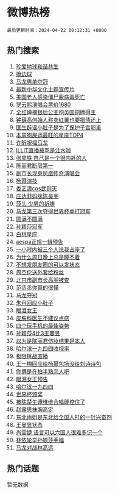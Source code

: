 # 微博热榜

`最后更新时间：2024-04-22 00:12:31 +0800`

## 热门搜索

1. [珍爱地球和谐共生](https://m.weibo.cn/search?containerid=100103type%3D1%26t%3D10%26q%3D%23%E7%8F%8D%E7%88%B1%E5%9C%B0%E7%90%83%E5%92%8C%E8%B0%90%E5%85%B1%E7%94%9F%23&stream_entry_id=51&isnewpage=1&extparam=seat%3D1%26q%3D%2523%25E7%258F%258D%25E7%2588%25B1%25E5%259C%25B0%25E7%2590%2583%25E5%2592%258C%25E8%25B0%2590%25E5%2585%25B1%25E7%2594%259F%2523%26c_type%3D51%26dgr%3D0%26cate%3D10103%26pos%3D0%26filter_type%3Drealtimehot%26stream_entry_id%3D51%26display_time%3D1713715950%26pre_seqid%3D171371595025902145153)
1. [擦边球](https://m.weibo.cn/search?containerid=100103type%3D1%26t%3D10%26q%3D%E6%93%A6%E8%BE%B9%E7%90%83&stream_entry_id=31&isnewpage=1&extparam=seat%3D1%26q%3D%25E6%2593%25A6%25E8%25BE%25B9%25E7%2590%2583%26c_type%3D31%26dgr%3D0%26cate%3D5001%26flag%3D2%26filter_type%3Drealtimehot%26stream_entry_id%3D31%26band_rank%3D1%26pos%3D0%26realpos%3D1%26lcate%3D5001%26display_time%3D1713715950%26pre_seqid%3D171371595025902145153)
1. [马龙男单夺冠](https://m.weibo.cn/search?containerid=100103type%3D1%26t%3D10%26q%3D%E9%A9%AC%E9%BE%99%E7%94%B7%E5%8D%95%E5%A4%BA%E5%86%A0&stream_entry_id=31&isnewpage=1&extparam=seat%3D1%26q%3D%25E9%25A9%25AC%25E9%25BE%2599%25E7%2594%25B7%25E5%258D%2595%25E5%25A4%25BA%25E5%2586%25A0%26c_type%3D31%26dgr%3D0%26cate%3D5001%26flag%3D16%26filter_type%3Drealtimehot%26stream_entry_id%3D31%26band_rank%3D2%26pos%3D1%26realpos%3D2%26lcate%3D5001%26display_time%3D1713715950%26pre_seqid%3D171371595025902145153)
1. [最新中华文化主题宣传片](https://m.weibo.cn/search?containerid=100103type%3D1%26t%3D10%26q%3D%23%E6%9C%80%E6%96%B0%E4%B8%AD%E5%8D%8E%E6%96%87%E5%8C%96%E4%B8%BB%E9%A2%98%E5%AE%A3%E4%BC%A0%E7%89%87%23&stream_entry_id=31&isnewpage=1&extparam=seat%3D1%26q%3D%2523%25E6%259C%2580%25E6%2596%25B0%25E4%25B8%25AD%25E5%258D%258E%25E6%2596%2587%25E5%258C%2596%25E4%25B8%25BB%25E9%25A2%2598%25E5%25AE%25A3%25E4%25BC%25A0%25E7%2589%2587%2523%26c_type%3D31%26dgr%3D0%26cate%3D5001%26flag%3D0%26filter_type%3Drealtimehot%26stream_entry_id%3D31%26band_rank%3D3%26pos%3D2%26realpos%3D3%26lcate%3D5001%26display_time%3D1713715950%26pre_seqid%3D171371595025902145153)
1. [美国老人感染僵尸鹿病毒死亡](https://m.weibo.cn/search?containerid=100103type%3D1%26t%3D10%26q%3D%23%E7%BE%8E%E5%9B%BD%E8%80%81%E4%BA%BA%E6%84%9F%E6%9F%93%E5%83%B5%E5%B0%B8%E9%B9%BF%E7%97%85%E6%AF%92%E6%AD%BB%E4%BA%A1%23&stream_entry_id=31&isnewpage=1&extparam=seat%3D1%26q%3D%2523%25E7%25BE%258E%25E5%259B%25BD%25E8%2580%2581%25E4%25BA%25BA%25E6%2584%259F%25E6%259F%2593%25E5%2583%25B5%25E5%25B0%25B8%25E9%25B9%25BF%25E7%2597%2585%25E6%25AF%2592%25E6%25AD%25BB%25E4%25BA%25A1%2523%26c_type%3D31%26dgr%3D0%26cate%3D5001%26flag%3D2%26filter_type%3Drealtimehot%26stream_entry_id%3D31%26band_rank%3D4%26pos%3D3%26realpos%3D4%26lcate%3D5001%26display_time%3D1713715950%26pre_seqid%3D171371595025902145153)
1. [罗云熙演唱会票价1680](https://m.weibo.cn/search?containerid=100103type%3D1%26t%3D10%26q%3D%23%E7%BD%97%E4%BA%91%E7%86%99%E6%BC%94%E5%94%B1%E4%BC%9A%E7%A5%A8%E4%BB%B71680%23&stream_entry_id=31&isnewpage=1&extparam=seat%3D1%26q%3D%2523%25E7%25BD%2597%25E4%25BA%2591%25E7%2586%2599%25E6%25BC%2594%25E5%2594%25B1%25E4%25BC%259A%25E7%25A5%25A8%25E4%25BB%25B71680%2523%26c_type%3D31%26dgr%3D0%26cate%3D5001%26flag%3D2%26filter_type%3Drealtimehot%26stream_entry_id%3D31%26band_rank%3D5%26pos%3D4%26realpos%3D5%26lcate%3D5001%26display_time%3D1713715950%26pre_seqid%3D171371595025902145153)
1. [全红婵摘银后公主抱英国铜牌得主](https://m.weibo.cn/search?containerid=100103type%3D1%26t%3D10%26q%3D%23%E5%85%A8%E7%BA%A2%E5%A9%B5%E6%91%98%E9%93%B6%E5%90%8E%E5%85%AC%E4%B8%BB%E6%8A%B1%E8%8B%B1%E5%9B%BD%E9%93%9C%E7%89%8C%E5%BE%97%E4%B8%BB%23&stream_entry_id=31&isnewpage=1&extparam=seat%3D1%26q%3D%2523%25E5%2585%25A8%25E7%25BA%25A2%25E5%25A9%25B5%25E6%2591%2598%25E9%2593%25B6%25E5%2590%258E%25E5%2585%25AC%25E4%25B8%25BB%25E6%258A%25B1%25E8%258B%25B1%25E5%259B%25BD%25E9%2593%259C%25E7%2589%258C%25E5%25BE%2597%25E4%25B8%25BB%2523%26c_type%3D31%26dgr%3D0%26cate%3D5001%26flag%3D32768%26filter_type%3Drealtimehot%26stream_entry_id%3D31%26band_rank%3D6%26pos%3D5%26realpos%3D6%26lcate%3D5001%26display_time%3D1713715950%26pre_seqid%3D171371595025902145153)
1. [钟薛高创始人称卖红薯也要把债还上](https://m.weibo.cn/search?containerid=100103type%3D1%26t%3D10%26q%3D%23%E9%92%9F%E8%96%9B%E9%AB%98%E5%88%9B%E5%A7%8B%E4%BA%BA%E7%A7%B0%E5%8D%96%E7%BA%A2%E8%96%AF%E4%B9%9F%E8%A6%81%E6%8A%8A%E5%80%BA%E8%BF%98%E4%B8%8A%23&stream_entry_id=31&isnewpage=1&extparam=seat%3D1%26q%3D%2523%25E9%2592%259F%25E8%2596%259B%25E9%25AB%2598%25E5%2588%259B%25E5%25A7%258B%25E4%25BA%25BA%25E7%25A7%25B0%25E5%258D%2596%25E7%25BA%25A2%25E8%2596%25AF%25E4%25B9%259F%25E8%25A6%2581%25E6%258A%258A%25E5%2580%25BA%25E8%25BF%2598%25E4%25B8%258A%2523%26c_type%3D31%26dgr%3D0%26cate%3D5001%26flag%3D2%26filter_type%3Drealtimehot%26stream_entry_id%3D31%26band_rank%3D7%26pos%3D6%26realpos%3D7%26lcate%3D5001%26display_time%3D1713715950%26pre_seqid%3D171371595025902145153)
1. [医生辟谣小肚子是为了保护子宫卵巢](https://m.weibo.cn/search?containerid=100103type%3D1%26t%3D10%26q%3D%23%E5%8C%BB%E7%94%9F%E8%BE%9F%E8%B0%A3%E5%B0%8F%E8%82%9A%E5%AD%90%E6%98%AF%E4%B8%BA%E4%BA%86%E4%BF%9D%E6%8A%A4%E5%AD%90%E5%AE%AB%E5%8D%B5%E5%B7%A2%23&stream_entry_id=31&isnewpage=1&extparam=seat%3D1%26q%3D%2523%25E5%258C%25BB%25E7%2594%259F%25E8%25BE%259F%25E8%25B0%25A3%25E5%25B0%258F%25E8%2582%259A%25E5%25AD%2590%25E6%2598%25AF%25E4%25B8%25BA%25E4%25BA%2586%25E4%25BF%259D%25E6%258A%25A4%25E5%25AD%2590%25E5%25AE%25AB%25E5%258D%25B5%25E5%25B7%25A2%2523%26c_type%3D31%26dgr%3D0%26cate%3D5001%26flag%3D2%26filter_type%3Drealtimehot%26stream_entry_id%3D31%26band_rank%3D8%26pos%3D7%26realpos%3D8%26lcate%3D5001%26display_time%3D1713715950%26pre_seqid%3D171371595025902145153)
1. [本周狗屎运最旺的星座TOP4](https://m.weibo.cn/search?containerid=100103type%3D1%26t%3D10%26q%3D%E6%9C%AC%E5%91%A8%E7%8B%97%E5%B1%8E%E8%BF%90%E6%9C%80%E6%97%BA%E7%9A%84%E6%98%9F%E5%BA%A7TOP4&stream_entry_id=31&isnewpage=1&extparam=seat%3D1%26q%3D%25E6%259C%25AC%25E5%2591%25A8%25E7%258B%2597%25E5%25B1%258E%25E8%25BF%2590%25E6%259C%2580%25E6%2597%25BA%25E7%259A%2584%25E6%2598%259F%25E5%25BA%25A7TOP4%26c_type%3D31%26dgr%3D0%26cate%3D5001%26flag%3D1%26filter_type%3Drealtimehot%26stream_entry_id%3D31%26band_rank%3D9%26pos%3D8%26realpos%3D9%26lcate%3D5001%26display_time%3D1713715950%26pre_seqid%3D171371595025902145153)
1. [许昕祝福马龙](https://m.weibo.cn/search?containerid=100103type%3D1%26t%3D10%26q%3D%E8%AE%B8%E6%98%95%E7%A5%9D%E7%A6%8F%E9%A9%AC%E9%BE%99&stream_entry_id=31&isnewpage=1&extparam=seat%3D1%26q%3D%25E8%25AE%25B8%25E6%2598%2595%25E7%25A5%259D%25E7%25A6%258F%25E9%25A9%25AC%25E9%25BE%2599%26c_type%3D31%26dgr%3D0%26cate%3D5001%26flag%3D1%26filter_type%3Drealtimehot%26stream_entry_id%3D31%26band_rank%3D10%26pos%3D9%26realpos%3D10%26lcate%3D5001%26display_time%3D1713715950%26pre_seqid%3D171371595025902145153)
1. [ILLIT直播被骂是注水咖](https://m.weibo.cn/search?containerid=100103type%3D1%26t%3D10%26q%3D%23ILLIT%E7%9B%B4%E6%92%AD%E8%A2%AB%E9%AA%82%E6%98%AF%E6%B3%A8%E6%B0%B4%E5%92%96%23&stream_entry_id=31&isnewpage=1&extparam=seat%3D1%26q%3D%2523ILLIT%25E7%259B%25B4%25E6%2592%25AD%25E8%25A2%25AB%25E9%25AA%2582%25E6%2598%25AF%25E6%25B3%25A8%25E6%25B0%25B4%25E5%2592%2596%2523%26c_type%3D31%26dgr%3D0%26cate%3D5001%26flag%3D1%26filter_type%3Drealtimehot%26stream_entry_id%3D31%26band_rank%3D11%26pos%3D10%26realpos%3D11%26lcate%3D5001%26display_time%3D1713715950%26pre_seqid%3D171371595025902145153)
1. [张拿铁 自己是一个很内耗的人](https://m.weibo.cn/search?containerid=100103type%3D1%26t%3D10%26q%3D%E5%BC%A0%E6%8B%BF%E9%93%81+%E8%87%AA%E5%B7%B1%E6%98%AF%E4%B8%80%E4%B8%AA%E5%BE%88%E5%86%85%E8%80%97%E7%9A%84%E4%BA%BA&stream_entry_id=31&isnewpage=1&extparam=seat%3D1%26q%3D%25E5%25BC%25A0%25E6%258B%25BF%25E9%2593%2581%2520%25E8%2587%25AA%25E5%25B7%25B1%25E6%2598%25AF%25E4%25B8%2580%25E4%25B8%25AA%25E5%25BE%2588%25E5%2586%2585%25E8%2580%2597%25E7%259A%2584%25E4%25BA%25BA%26c_type%3D31%26dgr%3D0%26cate%3D5001%26flag%3D2%26filter_type%3Drealtimehot%26stream_entry_id%3D31%26band_rank%3D12%26pos%3D11%26realpos%3D12%26lcate%3D5001%26display_time%3D1713715950%26pre_seqid%3D171371595025902145153)
1. [陈丽君断层第一](https://m.weibo.cn/search?containerid=100103type%3D1%26t%3D10%26q%3D%23%E9%99%88%E4%B8%BD%E5%90%9B%E6%96%AD%E5%B1%82%E7%AC%AC%E4%B8%80%23&stream_entry_id=31&isnewpage=1&extparam=seat%3D1%26q%3D%2523%25E9%2599%2588%25E4%25B8%25BD%25E5%2590%259B%25E6%2596%25AD%25E5%25B1%2582%25E7%25AC%25AC%25E4%25B8%2580%2523%26c_type%3D31%26dgr%3D0%26cate%3D5001%26flag%3D2%26filter_type%3Drealtimehot%26stream_entry_id%3D31%26band_rank%3D13%26pos%3D12%26realpos%3D13%26lcate%3D5001%26display_time%3D1713715950%26pre_seqid%3D171371595025902145153)
1. [副市长现身凤凰传奇演唱会](https://m.weibo.cn/search?containerid=100103type%3D1%26t%3D10%26q%3D%23%E5%89%AF%E5%B8%82%E9%95%BF%E7%8E%B0%E8%BA%AB%E5%87%A4%E5%87%B0%E4%BC%A0%E5%A5%87%E6%BC%94%E5%94%B1%E4%BC%9A%23&stream_entry_id=31&isnewpage=1&extparam=seat%3D1%26q%3D%2523%25E5%2589%25AF%25E5%25B8%2582%25E9%2595%25BF%25E7%258E%25B0%25E8%25BA%25AB%25E5%2587%25A4%25E5%2587%25B0%25E4%25BC%25A0%25E5%25A5%2587%25E6%25BC%2594%25E5%2594%25B1%25E4%25BC%259A%2523%26c_type%3D31%26dgr%3D0%26cate%3D5001%26flag%3D0%26filter_type%3Drealtimehot%26stream_entry_id%3D31%26band_rank%3D14%26pos%3D13%26realpos%3D14%26lcate%3D5001%26display_time%3D1713715950%26pre_seqid%3D171371595025902145153)
1. [杨幂演技](https://m.weibo.cn/search?containerid=100103type%3D1%26t%3D10%26q%3D%E6%9D%A8%E5%B9%82%E6%BC%94%E6%8A%80&stream_entry_id=31&isnewpage=1&extparam=seat%3D1%26q%3D%25E6%259D%25A8%25E5%25B9%2582%25E6%25BC%2594%25E6%258A%2580%26c_type%3D31%26dgr%3D0%26cate%3D5001%26flag%3D0%26filter_type%3Drealtimehot%26stream_entry_id%3D31%26band_rank%3D15%26pos%3D14%26realpos%3D15%26lcate%3D5001%26display_time%3D1713715950%26pre_seqid%3D171371595025902145153)
1. [娄艺潇cos武则天](https://m.weibo.cn/search?containerid=100103type%3D1%26t%3D10%26q%3D%23%E5%A8%84%E8%89%BA%E6%BD%87cos%E6%AD%A6%E5%88%99%E5%A4%A9%23&stream_entry_id=31&isnewpage=1&extparam=seat%3D1%26q%3D%2523%25E5%25A8%2584%25E8%2589%25BA%25E6%25BD%2587cos%25E6%25AD%25A6%25E5%2588%2599%25E5%25A4%25A9%2523%26c_type%3D31%26dgr%3D0%26cate%3D5001%26flag%3D1%26filter_type%3Drealtimehot%26stream_entry_id%3D31%26band_rank%3D16%26pos%3D15%26realpos%3D16%26lcate%3D5001%26display_time%3D1713715950%26pre_seqid%3D171371595025902145153)
1. [庄达菲妈咪陈昊宇](https://m.weibo.cn/search?containerid=100103type%3D1%26t%3D10%26q%3D%E5%BA%84%E8%BE%BE%E8%8F%B2%E5%A6%88%E5%92%AA%E9%99%88%E6%98%8A%E5%AE%87&stream_entry_id=31&isnewpage=1&extparam=seat%3D1%26q%3D%25E5%25BA%2584%25E8%25BE%25BE%25E8%258F%25B2%25E5%25A6%2588%25E5%2592%25AA%25E9%2599%2588%25E6%2598%258A%25E5%25AE%2587%26c_type%3D31%26dgr%3D0%26cate%3D5001%26flag%3D0%26filter_type%3Drealtimehot%26stream_entry_id%3D31%26band_rank%3D17%26pos%3D16%26realpos%3D17%26lcate%3D5001%26display_time%3D1713715950%26pre_seqid%3D171371595025902145153)
1. [莎头 少男的祈祷](https://m.weibo.cn/search?containerid=100103type%3D1%26t%3D10%26q%3D%E8%8E%8E%E5%A4%B4+%E5%B0%91%E7%94%B7%E7%9A%84%E7%A5%88%E7%A5%B7&stream_entry_id=31&isnewpage=1&extparam=seat%3D1%26q%3D%25E8%258E%258E%25E5%25A4%25B4%2520%25E5%25B0%2591%25E7%2594%25B7%25E7%259A%2584%25E7%25A5%2588%25E7%25A5%25B7%26c_type%3D31%26dgr%3D0%26cate%3D5001%26flag%3D0%26filter_type%3Drealtimehot%26stream_entry_id%3D31%26band_rank%3D18%26pos%3D17%26realpos%3D18%26lcate%3D5001%26display_time%3D1713715950%26pre_seqid%3D171371595025902145153)
1. [马龙第三次夺得世界杯单打冠军](https://m.weibo.cn/search?containerid=100103type%3D1%26t%3D10%26q%3D%23%E9%A9%AC%E9%BE%99%E7%AC%AC%E4%B8%89%E6%AC%A1%E5%A4%BA%E5%BE%97%E4%B8%96%E7%95%8C%E6%9D%AF%E5%8D%95%E6%89%93%E5%86%A0%E5%86%9B%23&stream_entry_id=31&isnewpage=1&extparam=seat%3D1%26q%3D%2523%25E9%25A9%25AC%25E9%25BE%2599%25E7%25AC%25AC%25E4%25B8%2589%25E6%25AC%25A1%25E5%25A4%25BA%25E5%25BE%2597%25E4%25B8%2596%25E7%2595%258C%25E6%259D%25AF%25E5%258D%2595%25E6%2589%2593%25E5%2586%25A0%25E5%2586%259B%2523%26c_type%3D31%26dgr%3D0%26cate%3D5001%26flag%3D1%26filter_type%3Drealtimehot%26stream_entry_id%3D31%26band_rank%3D19%26pos%3D18%26realpos%3D19%26lcate%3D5001%26display_time%3D1713715950%26pre_seqid%3D171371595025902145153)
1. [圆满不圆满](https://m.weibo.cn/search?containerid=100103type%3D1%26t%3D10%26q%3D%E5%9C%86%E6%BB%A1%E4%B8%8D%E5%9C%86%E6%BB%A1&stream_entry_id=31&isnewpage=1&extparam=seat%3D1%26q%3D%25E5%259C%2586%25E6%25BB%25A1%25E4%25B8%258D%25E5%259C%2586%25E6%25BB%25A1%26c_type%3D31%26dgr%3D0%26cate%3D5001%26flag%3D1%26filter_type%3Drealtimehot%26stream_entry_id%3D31%26band_rank%3D20%26pos%3D19%26realpos%3D20%26lcate%3D5001%26display_time%3D1713715950%26pre_seqid%3D171371595025902145153)
1. [孙颖莎冠军](https://m.weibo.cn/search?containerid=100103type%3D1%26t%3D10%26q%3D%E5%AD%99%E9%A2%96%E8%8E%8E%E5%86%A0%E5%86%9B&stream_entry_id=31&isnewpage=1&extparam=seat%3D1%26q%3D%25E5%25AD%2599%25E9%25A2%2596%25E8%258E%258E%25E5%2586%25A0%25E5%2586%259B%26c_type%3D31%26dgr%3D0%26cate%3D5001%26flag%3D0%26filter_type%3Drealtimehot%26stream_entry_id%3D31%26band_rank%3D21%26pos%3D20%26realpos%3D21%26lcate%3D5001%26display_time%3D1713715950%26pre_seqid%3D171371595025902145153)
1. [白桃星座](https://m.weibo.cn/search?containerid=100103type%3D1%26t%3D10%26q%3D%E7%99%BD%E6%A1%83%E6%98%9F%E5%BA%A7&stream_entry_id=31&isnewpage=1&extparam=seat%3D1%26q%3D%25E7%2599%25BD%25E6%25A1%2583%25E6%2598%259F%25E5%25BA%25A7%26c_type%3D31%26dgr%3D0%26cate%3D5001%26flag%3D1%26filter_type%3Drealtimehot%26stream_entry_id%3D31%26band_rank%3D22%26pos%3D21%26realpos%3D22%26lcate%3D5001%26display_time%3D1713715950%26pre_seqid%3D171371595025902145153)
1. [aespa正规一辑预告](https://m.weibo.cn/search?containerid=100103type%3D1%26t%3D10%26q%3D%23aespa%E6%AD%A3%E8%A7%84%E4%B8%80%E8%BE%91%E9%A2%84%E5%91%8A%23&stream_entry_id=31&isnewpage=1&extparam=seat%3D1%26q%3D%2523aespa%25E6%25AD%25A3%25E8%25A7%2584%25E4%25B8%2580%25E8%25BE%2591%25E9%25A2%2584%25E5%2591%258A%2523%26c_type%3D31%26dgr%3D0%26cate%3D5001%26flag%3D1%26filter_type%3Drealtimehot%26stream_entry_id%3D31%26band_rank%3D23%26pos%3D22%26realpos%3D23%26lcate%3D5001%26display_time%3D1713715950%26pre_seqid%3D171371595025902145153)
1. [一小时内被三个人说我占座了](https://m.weibo.cn/search?containerid=100103type%3D1%26t%3D10%26q%3D%23%E4%B8%80%E5%B0%8F%E6%97%B6%E5%86%85%E8%A2%AB%E4%B8%89%E4%B8%AA%E4%BA%BA%E8%AF%B4%E6%88%91%E5%8D%A0%E5%BA%A7%E4%BA%86%23&stream_entry_id=31&isnewpage=1&extparam=seat%3D1%26q%3D%2523%25E4%25B8%2580%25E5%25B0%258F%25E6%2597%25B6%25E5%2586%2585%25E8%25A2%25AB%25E4%25B8%2589%25E4%25B8%25AA%25E4%25BA%25BA%25E8%25AF%25B4%25E6%2588%2591%25E5%258D%25A0%25E5%25BA%25A7%25E4%25BA%2586%2523%26c_type%3D31%26dgr%3D0%26cate%3D5001%26flag%3D0%26filter_type%3Drealtimehot%26stream_entry_id%3D31%26band_rank%3D24%26pos%3D23%26realpos%3D24%26lcate%3D5001%26display_time%3D1713715950%26pre_seqid%3D171371595025902145153)
1. [为什么周日晚上总是睡不着](https://m.weibo.cn/search?containerid=100103type%3D1%26t%3D10%26q%3D%23%E4%B8%BA%E4%BB%80%E4%B9%88%E5%91%A8%E6%97%A5%E6%99%9A%E4%B8%8A%E6%80%BB%E6%98%AF%E7%9D%A1%E4%B8%8D%E7%9D%80%23&stream_entry_id=31&isnewpage=1&extparam=seat%3D1%26q%3D%2523%25E4%25B8%25BA%25E4%25BB%2580%25E4%25B9%2588%25E5%2591%25A8%25E6%2597%25A5%25E6%2599%259A%25E4%25B8%258A%25E6%2580%25BB%25E6%2598%25AF%25E7%259D%25A1%25E4%25B8%258D%25E7%259D%2580%2523%26c_type%3D31%26dgr%3D0%26cate%3D5001%26flag%3D1%26filter_type%3Drealtimehot%26stream_entry_id%3D31%26band_rank%3D25%26pos%3D24%26realpos%3D25%26lcate%3D5001%26display_time%3D1713715950%26pre_seqid%3D171371595025902145153)
1. [不想发朋友圈的可以发状态](https://m.weibo.cn/search?containerid=100103type%3D1%26t%3D10%26q%3D%23%E4%B8%8D%E6%83%B3%E5%8F%91%E6%9C%8B%E5%8F%8B%E5%9C%88%E7%9A%84%E5%8F%AF%E4%BB%A5%E5%8F%91%E7%8A%B6%E6%80%81%23&stream_entry_id=31&isnewpage=1&extparam=seat%3D1%26q%3D%2523%25E4%25B8%258D%25E6%2583%25B3%25E5%258F%2591%25E6%259C%258B%25E5%258F%258B%25E5%259C%2588%25E7%259A%2584%25E5%258F%25AF%25E4%25BB%25A5%25E5%258F%2591%25E7%258A%25B6%25E6%2580%2581%2523%26c_type%3D31%26dgr%3D0%26cate%3D5001%26flag%3D0%26filter_type%3Drealtimehot%26stream_entry_id%3D31%26band_rank%3D26%26pos%3D25%26realpos%3D26%26lcate%3D5001%26display_time%3D1713715950%26pre_seqid%3D171371595025902145153)
1. [周杰伦送外套给粉丝](https://m.weibo.cn/search?containerid=100103type%3D1%26t%3D10%26q%3D%E5%91%A8%E6%9D%B0%E4%BC%A6%E9%80%81%E5%A4%96%E5%A5%97%E7%BB%99%E7%B2%89%E4%B8%9D&stream_entry_id=31&isnewpage=1&extparam=seat%3D1%26q%3D%25E5%2591%25A8%25E6%259D%25B0%25E4%25BC%25A6%25E9%2580%2581%25E5%25A4%2596%25E5%25A5%2597%25E7%25BB%2599%25E7%25B2%2589%25E4%25B8%259D%26c_type%3D31%26dgr%3D0%26cate%3D5001%26flag%3D0%26filter_type%3Drealtimehot%26stream_entry_id%3D31%26band_rank%3D27%26pos%3D26%26realpos%3D27%26lcate%3D5001%26display_time%3D1713715950%26pre_seqid%3D171371595025902145153)
1. [北京市副市长高朋被查](https://m.weibo.cn/search?containerid=100103type%3D1%26t%3D10%26q%3D%23%E5%8C%97%E4%BA%AC%E5%B8%82%E5%89%AF%E5%B8%82%E9%95%BF%E9%AB%98%E6%9C%8B%E8%A2%AB%E6%9F%A5%23&stream_entry_id=31&isnewpage=1&extparam=seat%3D1%26q%3D%2523%25E5%258C%2597%25E4%25BA%25AC%25E5%25B8%2582%25E5%2589%25AF%25E5%25B8%2582%25E9%2595%25BF%25E9%25AB%2598%25E6%259C%258B%25E8%25A2%25AB%25E6%259F%25A5%2523%26c_type%3D31%26dgr%3D0%26cate%3D5001%26flag%3D0%26filter_type%3Drealtimehot%26stream_entry_id%3D31%26band_rank%3D28%26pos%3D27%26realpos%3D28%26lcate%3D5001%26display_time%3D1713715950%26pre_seqid%3D171371595025902145153)
1. [范丞丞你真的很懂](https://m.weibo.cn/search?containerid=100103type%3D1%26t%3D10%26q%3D%23%E8%8C%83%E4%B8%9E%E4%B8%9E%E4%BD%A0%E7%9C%9F%E7%9A%84%E5%BE%88%E6%87%82%23&stream_entry_id=31&isnewpage=1&extparam=seat%3D1%26q%3D%2523%25E8%258C%2583%25E4%25B8%259E%25E4%25B8%259E%25E4%25BD%25A0%25E7%259C%259F%25E7%259A%2584%25E5%25BE%2588%25E6%2587%2582%2523%26c_type%3D31%26dgr%3D0%26cate%3D5001%26flag%3D1%26filter_type%3Drealtimehot%26stream_entry_id%3D31%26band_rank%3D29%26pos%3D28%26realpos%3D29%26lcate%3D5001%26display_time%3D1713715950%26pre_seqid%3D171371595025902145153)
1. [马龙夺冠](https://m.weibo.cn/search?containerid=100103type%3D1%26t%3D10%26q%3D%23%E9%A9%AC%E9%BE%99%E5%A4%BA%E5%86%A0%23&stream_entry_id=31&isnewpage=1&extparam=seat%3D1%26q%3D%2523%25E9%25A9%25AC%25E9%25BE%2599%25E5%25A4%25BA%25E5%2586%25A0%2523%26c_type%3D31%26dgr%3D0%26cate%3D5001%26flag%3D1%26filter_type%3Drealtimehot%26stream_entry_id%3D31%26band_rank%3D30%26pos%3D29%26realpos%3D30%26lcate%3D5001%26display_time%3D1713715950%26pre_seqid%3D171371595025902145153)
1. [朱丹回应小肚子](https://m.weibo.cn/search?containerid=100103type%3D1%26t%3D10%26q%3D%23%E6%9C%B1%E4%B8%B9%E5%9B%9E%E5%BA%94%E5%B0%8F%E8%82%9A%E5%AD%90%23&stream_entry_id=31&isnewpage=1&extparam=seat%3D1%26q%3D%2523%25E6%259C%25B1%25E4%25B8%25B9%25E5%259B%259E%25E5%25BA%2594%25E5%25B0%258F%25E8%2582%259A%25E5%25AD%2590%2523%26c_type%3D31%26dgr%3D0%26cate%3D5001%26flag%3D1%26filter_type%3Drealtimehot%26stream_entry_id%3D31%26band_rank%3D31%26pos%3D30%26realpos%3D31%26lcate%3D5001%26display_time%3D1713715950%26pre_seqid%3D171371595025902145153)
1. [眼泪女王](https://m.weibo.cn/search?containerid=100103type%3D1%26t%3D10%26q%3D%E7%9C%BC%E6%B3%AA%E5%A5%B3%E7%8E%8B&stream_entry_id=31&isnewpage=1&extparam=seat%3D1%26q%3D%25E7%259C%25BC%25E6%25B3%25AA%25E5%25A5%25B3%25E7%258E%258B%26c_type%3D31%26dgr%3D0%26cate%3D5001%26flag%3D0%26filter_type%3Drealtimehot%26stream_entry_id%3D31%26band_rank%3D32%26pos%3D31%26realpos%3D32%26lcate%3D5001%26display_time%3D1713715950%26pre_seqid%3D171371595025902145153)
1. [皮肤科医生不建议点痣](https://m.weibo.cn/search?containerid=100103type%3D1%26t%3D10%26q%3D%23%E7%9A%AE%E8%82%A4%E7%A7%91%E5%8C%BB%E7%94%9F%E4%B8%8D%E5%BB%BA%E8%AE%AE%E7%82%B9%E7%97%A3%23&stream_entry_id=31&isnewpage=1&extparam=seat%3D1%26q%3D%2523%25E7%259A%25AE%25E8%2582%25A4%25E7%25A7%2591%25E5%258C%25BB%25E7%2594%259F%25E4%25B8%258D%25E5%25BB%25BA%25E8%25AE%25AE%25E7%2582%25B9%25E7%2597%25A3%2523%26c_type%3D31%26dgr%3D0%26cate%3D5001%26flag%3D0%26filter_type%3Drealtimehot%26stream_entry_id%3D31%26band_rank%3D33%26pos%3D32%26realpos%3D33%26lcate%3D5001%26display_time%3D1713715950%26pre_seqid%3D171371595025902145153)
1. [四个玩手机的最佳姿势](https://m.weibo.cn/search?containerid=100103type%3D1%26t%3D10%26q%3D%23%E5%9B%9B%E4%B8%AA%E7%8E%A9%E6%89%8B%E6%9C%BA%E7%9A%84%E6%9C%80%E4%BD%B3%E5%A7%BF%E5%8A%BF%23&stream_entry_id=31&isnewpage=1&extparam=seat%3D1%26q%3D%2523%25E5%259B%259B%25E4%25B8%25AA%25E7%258E%25A9%25E6%2589%258B%25E6%259C%25BA%25E7%259A%2584%25E6%259C%2580%25E4%25BD%25B3%25E5%25A7%25BF%25E5%258A%25BF%2523%26c_type%3D31%26dgr%3D0%26cate%3D5001%26flag%3D0%26filter_type%3Drealtimehot%26stream_entry_id%3D31%26band_rank%3D34%26pos%3D33%26realpos%3D34%26lcate%3D5001%26display_time%3D1713715950%26pre_seqid%3D171371595025902145153)
1. [孙颖莎4比3王曼昱](https://m.weibo.cn/search?containerid=100103type%3D1%26t%3D10%26q%3D%23%E5%AD%99%E9%A2%96%E8%8E%8E4%E6%AF%943%E7%8E%8B%E6%9B%BC%E6%98%B1%23&stream_entry_id=31&isnewpage=1&extparam=seat%3D1%26q%3D%2523%25E5%25AD%2599%25E9%25A2%2596%25E8%258E%258E4%25E6%25AF%25943%25E7%258E%258B%25E6%259B%25BC%25E6%2598%25B1%2523%26c_type%3D31%26dgr%3D0%26cate%3D5001%26flag%3D0%26filter_type%3Drealtimehot%26stream_entry_id%3D31%26band_rank%3D35%26pos%3D34%26realpos%3D35%26lcate%3D5001%26display_time%3D1713715950%26pre_seqid%3D171371595025902145153)
1. [以为是陈丽君仿妆结果是本人](https://m.weibo.cn/search?containerid=100103type%3D1%26t%3D10%26q%3D%23%E4%BB%A5%E4%B8%BA%E6%98%AF%E9%99%88%E4%B8%BD%E5%90%9B%E4%BB%BF%E5%A6%86%E7%BB%93%E6%9E%9C%E6%98%AF%E6%9C%AC%E4%BA%BA%23&stream_entry_id=31&isnewpage=1&extparam=seat%3D1%26q%3D%2523%25E4%25BB%25A5%25E4%25B8%25BA%25E6%2598%25AF%25E9%2599%2588%25E4%25B8%25BD%25E5%2590%259B%25E4%25BB%25BF%25E5%25A6%2586%25E7%25BB%2593%25E6%259E%259C%25E6%2598%25AF%25E6%259C%25AC%25E4%25BA%25BA%2523%26c_type%3D31%26dgr%3D0%26cate%3D5001%26flag%3D1%26filter_type%3Drealtimehot%26stream_entry_id%3D31%26band_rank%3D36%26pos%3D35%26realpos%3D36%26lcate%3D5001%26display_time%3D1713715950%26pre_seqid%3D171371595025902145153)
1. [哈尔滨一九四四收视率](https://m.weibo.cn/search?containerid=100103type%3D1%26t%3D10%26q%3D%23%E5%93%88%E5%B0%94%E6%BB%A8%E4%B8%80%E4%B9%9D%E5%9B%9B%E5%9B%9B%E6%94%B6%E8%A7%86%E7%8E%87%23&stream_entry_id=31&isnewpage=1&extparam=seat%3D1%26q%3D%2523%25E5%2593%2588%25E5%25B0%2594%25E6%25BB%25A8%25E4%25B8%2580%25E4%25B9%259D%25E5%259B%259B%25E5%259B%259B%25E6%2594%25B6%25E8%25A7%2586%25E7%258E%2587%2523%26c_type%3D31%26dgr%3D0%26cate%3D5001%26flag%3D0%26filter_type%3Drealtimehot%26stream_entry_id%3D31%26band_rank%3D37%26pos%3D36%26realpos%3D37%26lcate%3D5001%26display_time%3D1713715950%26pre_seqid%3D171371595025902145153)
1. [极限挑战直播](https://m.weibo.cn/search?containerid=100103type%3D1%26t%3D10%26q%3D%E6%9E%81%E9%99%90%E6%8C%91%E6%88%98%E7%9B%B4%E6%92%AD&stream_entry_id=31&isnewpage=1&extparam=seat%3D1%26q%3D%25E6%259E%2581%25E9%2599%2590%25E6%258C%2591%25E6%2588%2598%25E7%259B%25B4%25E6%2592%25AD%26c_type%3D31%26dgr%3D0%26cate%3D5001%26flag%3D0%26filter_type%3Drealtimehot%26stream_entry_id%3D31%26band_rank%3D38%26pos%3D37%26realpos%3D38%26lcate%3D5001%26display_time%3D1713715950%26pre_seqid%3D171371595025902145153)
1. [王一栩回应给杨幂包场没给刘诗诗包](https://m.weibo.cn/search?containerid=100103type%3D1%26t%3D10%26q%3D%23%E7%8E%8B%E4%B8%80%E6%A0%A9%E5%9B%9E%E5%BA%94%E7%BB%99%E6%9D%A8%E5%B9%82%E5%8C%85%E5%9C%BA%E6%B2%A1%E7%BB%99%E5%88%98%E8%AF%97%E8%AF%97%E5%8C%85%23&stream_entry_id=31&isnewpage=1&extparam=seat%3D1%26q%3D%2523%25E7%258E%258B%25E4%25B8%2580%25E6%25A0%25A9%25E5%259B%259E%25E5%25BA%2594%25E7%25BB%2599%25E6%259D%25A8%25E5%25B9%2582%25E5%258C%2585%25E5%259C%25BA%25E6%25B2%25A1%25E7%25BB%2599%25E5%2588%2598%25E8%25AF%2597%25E8%25AF%2597%25E5%258C%2585%2523%26c_type%3D31%26dgr%3D0%26cate%3D5001%26flag%3D1%26filter_type%3Drealtimehot%26stream_entry_id%3D31%26band_rank%3D39%26pos%3D38%26realpos%3D39%26lcate%3D5001%26display_time%3D1713715950%26pre_seqid%3D171371595025902145153)
1. [你俩是在拍半熟恋人吧](https://m.weibo.cn/search?containerid=100103type%3D1%26t%3D10%26q%3D%E4%BD%A0%E4%BF%A9%E6%98%AF%E5%9C%A8%E6%8B%8D%E5%8D%8A%E7%86%9F%E6%81%8B%E4%BA%BA%E5%90%A7&stream_entry_id=31&isnewpage=1&extparam=seat%3D1%26q%3D%25E4%25BD%25A0%25E4%25BF%25A9%25E6%2598%25AF%25E5%259C%25A8%25E6%258B%258D%25E5%258D%258A%25E7%2586%259F%25E6%2581%258B%25E4%25BA%25BA%25E5%2590%25A7%26c_type%3D31%26dgr%3D0%26cate%3D5001%26flag%3D1%26filter_type%3Drealtimehot%26stream_entry_id%3D31%26band_rank%3D40%26pos%3D39%26realpos%3D40%26lcate%3D5001%26display_time%3D1713715950%26pre_seqid%3D171371595025902145153)
1. [眼泪女王预告](https://m.weibo.cn/search?containerid=100103type%3D1%26t%3D10%26q%3D%E7%9C%BC%E6%B3%AA%E5%A5%B3%E7%8E%8B%E9%A2%84%E5%91%8A&stream_entry_id=31&isnewpage=1&extparam=seat%3D1%26q%3D%25E7%259C%25BC%25E6%25B3%25AA%25E5%25A5%25B3%25E7%258E%258B%25E9%25A2%2584%25E5%2591%258A%26c_type%3D31%26dgr%3D0%26cate%3D5001%26flag%3D1%26filter_type%3Drealtimehot%26stream_entry_id%3D31%26band_rank%3D41%26pos%3D40%26realpos%3D41%26lcate%3D5001%26display_time%3D1713715950%26pre_seqid%3D171371595025902145153)
1. [哈尔滨一九四四](https://m.weibo.cn/search?containerid=100103type%3D1%26t%3D10%26q%3D%E5%93%88%E5%B0%94%E6%BB%A8%E4%B8%80%E4%B9%9D%E5%9B%9B%E5%9B%9B&stream_entry_id=31&isnewpage=1&extparam=seat%3D1%26q%3D%25E5%2593%2588%25E5%25B0%2594%25E6%25BB%25A8%25E4%25B8%2580%25E4%25B9%259D%25E5%259B%259B%25E5%259B%259B%26c_type%3D31%26dgr%3D0%26cate%3D5001%26flag%3D0%26filter_type%3Drealtimehot%26stream_entry_id%3D31%26band_rank%3D42%26pos%3D41%26realpos%3D42%26lcate%3D5001%26display_time%3D1713715950%26pre_seqid%3D171371595025902145153)
1. [世界杯颁奖](https://m.weibo.cn/search?containerid=100103type%3D1%26t%3D10%26q%3D%E4%B8%96%E7%95%8C%E6%9D%AF%E9%A2%81%E5%A5%96&stream_entry_id=31&isnewpage=1&extparam=seat%3D1%26q%3D%25E4%25B8%2596%25E7%2595%258C%25E6%259D%25AF%25E9%25A2%2581%25E5%25A5%2596%26c_type%3D31%26dgr%3D0%26cate%3D5001%26flag%3D1%26filter_type%3Drealtimehot%26stream_entry_id%3D31%26band_rank%3D43%26pos%3D42%26realpos%3D43%26lcate%3D5001%26display_time%3D1713715950%26pre_seqid%3D171371595025902145153)
1. [被陈楚生谭维维合唱硬控住了](https://m.weibo.cn/search?containerid=100103type%3D1%26t%3D10%26q%3D%23%E8%A2%AB%E9%99%88%E6%A5%9A%E7%94%9F%E8%B0%AD%E7%BB%B4%E7%BB%B4%E5%90%88%E5%94%B1%E7%A1%AC%E6%8E%A7%E4%BD%8F%E4%BA%86%23&stream_entry_id=31&isnewpage=1&extparam=seat%3D1%26q%3D%2523%25E8%25A2%25AB%25E9%2599%2588%25E6%25A5%259A%25E7%2594%259F%25E8%25B0%25AD%25E7%25BB%25B4%25E7%25BB%25B4%25E5%2590%2588%25E5%2594%25B1%25E7%25A1%25AC%25E6%258E%25A7%25E4%25BD%258F%25E4%25BA%2586%2523%26c_type%3D31%26dgr%3D0%26cate%3D5001%26flag%3D0%26filter_type%3Drealtimehot%26stream_entry_id%3D31%26band_rank%3D44%26pos%3D43%26realpos%3D44%26lcate%3D5001%26display_time%3D1713715950%26pre_seqid%3D171371595025902145153)
1. [赵露思抹胸高定](https://m.weibo.cn/search?containerid=100103type%3D1%26t%3D10%26q%3D%23%E8%B5%B5%E9%9C%B2%E6%80%9D%E6%8A%B9%E8%83%B8%E9%AB%98%E5%AE%9A%23&stream_entry_id=31&isnewpage=1&extparam=seat%3D1%26q%3D%2523%25E8%25B5%25B5%25E9%259C%25B2%25E6%2580%259D%25E6%258A%25B9%25E8%2583%25B8%25E9%25AB%2598%25E5%25AE%259A%2523%26c_type%3D31%26dgr%3D0%26cate%3D5001%26flag%3D0%26filter_type%3Drealtimehot%26stream_entry_id%3D31%26band_rank%3D45%26pos%3D44%26realpos%3D45%26lcate%3D5001%26display_time%3D1713715950%26pre_seqid%3D171371595025902145153)
1. [东北雨姐是东北给全国人打的一针兴奋剂](https://m.weibo.cn/search?containerid=100103type%3D1%26t%3D10%26q%3D%23%E4%B8%9C%E5%8C%97%E9%9B%A8%E5%A7%90%E6%98%AF%E4%B8%9C%E5%8C%97%E7%BB%99%E5%85%A8%E5%9B%BD%E4%BA%BA%E6%89%93%E7%9A%84%E4%B8%80%E9%92%88%E5%85%B4%E5%A5%8B%E5%89%82%23&stream_entry_id=31&isnewpage=1&extparam=seat%3D1%26q%3D%2523%25E4%25B8%259C%25E5%258C%2597%25E9%259B%25A8%25E5%25A7%2590%25E6%2598%25AF%25E4%25B8%259C%25E5%258C%2597%25E7%25BB%2599%25E5%2585%25A8%25E5%259B%25BD%25E4%25BA%25BA%25E6%2589%2593%25E7%259A%2584%25E4%25B8%2580%25E9%2592%2588%25E5%2585%25B4%25E5%25A5%258B%25E5%2589%2582%2523%26c_type%3D31%26dgr%3D0%26cate%3D5001%26flag%3D0%26filter_type%3Drealtimehot%26stream_entry_id%3D31%26band_rank%3D46%26pos%3D45%26realpos%3D46%26lcate%3D5001%26display_time%3D1713715950%26pre_seqid%3D171371595025902145153)
1. [王曼昱状态](https://m.weibo.cn/search?containerid=100103type%3D1%26t%3D10%26q%3D%23%E7%8E%8B%E6%9B%BC%E6%98%B1%E7%8A%B6%E6%80%81%23&stream_entry_id=31&isnewpage=1&extparam=seat%3D1%26q%3D%2523%25E7%258E%258B%25E6%259B%25BC%25E6%2598%25B1%25E7%258A%25B6%25E6%2580%2581%2523%26c_type%3D31%26dgr%3D0%26cate%3D5001%26flag%3D0%26filter_type%3Drealtimehot%26stream_entry_id%3D31%26band_rank%3D47%26pos%3D46%26realpos%3D47%26lcate%3D5001%26display_time%3D1713715950%26pre_seqid%3D171371595025902145153)
1. [尚雯婕 语言可以六国人很难多记一个](https://m.weibo.cn/search?containerid=100103type%3D1%26t%3D10%26q%3D%E5%B0%9A%E9%9B%AF%E5%A9%95+%E8%AF%AD%E8%A8%80%E5%8F%AF%E4%BB%A5%E5%85%AD%E5%9B%BD%E4%BA%BA%E5%BE%88%E9%9A%BE%E5%A4%9A%E8%AE%B0%E4%B8%80%E4%B8%AA&stream_entry_id=31&isnewpage=1&extparam=seat%3D1%26q%3D%25E5%25B0%259A%25E9%259B%25AF%25E5%25A9%2595%2520%25E8%25AF%25AD%25E8%25A8%2580%25E5%258F%25AF%25E4%25BB%25A5%25E5%2585%25AD%25E5%259B%25BD%25E4%25BA%25BA%25E5%25BE%2588%25E9%259A%25BE%25E5%25A4%259A%25E8%25AE%25B0%25E4%25B8%2580%25E4%25B8%25AA%26c_type%3D31%26dgr%3D0%26cate%3D5001%26flag%3D1%26filter_type%3Drealtimehot%26stream_entry_id%3D31%26band_rank%3D48%26pos%3D47%26realpos%3D48%26lcate%3D5001%26display_time%3D1713715950%26pre_seqid%3D171371595025902145153)
1. [林依轮举孙颖莎手幅](https://m.weibo.cn/search?containerid=100103type%3D1%26t%3D10%26q%3D%E6%9E%97%E4%BE%9D%E8%BD%AE%E4%B8%BE%E5%AD%99%E9%A2%96%E8%8E%8E%E6%89%8B%E5%B9%85&stream_entry_id=31&isnewpage=1&extparam=seat%3D1%26q%3D%25E6%259E%2597%25E4%25BE%259D%25E8%25BD%25AE%25E4%25B8%25BE%25E5%25AD%2599%25E9%25A2%2596%25E8%258E%258E%25E6%2589%258B%25E5%25B9%2585%26c_type%3D31%26dgr%3D0%26cate%3D5001%26flag%3D0%26filter_type%3Drealtimehot%26stream_entry_id%3D31%26band_rank%3D49%26pos%3D48%26realpos%3D49%26lcate%3D5001%26display_time%3D1713715950%26pre_seqid%3D171371595025902145153)
1. [马龙对战林高远](https://m.weibo.cn/search?containerid=100103type%3D1%26t%3D10%26q%3D%23%E9%A9%AC%E9%BE%99%E5%AF%B9%E6%88%98%E6%9E%97%E9%AB%98%E8%BF%9C%23&stream_entry_id=31&isnewpage=1&extparam=seat%3D1%26q%3D%2523%25E9%25A9%25AC%25E9%25BE%2599%25E5%25AF%25B9%25E6%2588%2598%25E6%259E%2597%25E9%25AB%2598%25E8%25BF%259C%2523%26c_type%3D31%26dgr%3D0%26cate%3D5001%26flag%3D0%26filter_type%3Drealtimehot%26stream_entry_id%3D31%26band_rank%3D50%26pos%3D49%26realpos%3D50%26lcate%3D5001%26display_time%3D1713715950%26pre_seqid%3D171371595025902145153)

## 热门话题

暂无数据
